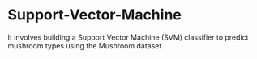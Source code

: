 # Support-Vector-Machine
It involves building a Support Vector Machine (SVM) classifier to predict mushroom types using the Mushroom dataset.
